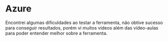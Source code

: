 # Azure
Encontrei algumas dificuldades ao testar a ferramenta, não obtive sucesso para conseguir resultados, porém vi muitos vídeos além das vídeo-aulas para poder entender melhor sobre a ferramenta.

